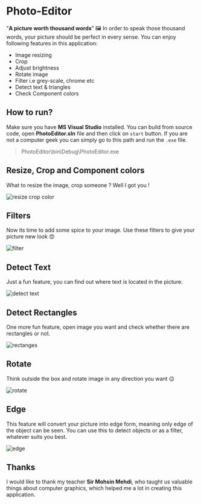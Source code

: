 # Photo-Editor

"**A picture worth thousand words**" 🖼️ 
In order to speak those thousand words, your picture should be perfect in every sense. You can enjoy following features in this application:

- Image resizing
- Crop
- Adjust brightness
- Rotate image
- Filter i.e grey-scale, chrome etc
- Detect text & triangles
- Check Component colors

## How to run?
Make sure you have **MS Visual Studio** installed. You can build from source code, open **PhotoEditor.sln** file and then click on `start` button. If you are not a computer geek you can simply go to this path and run the `.exe` file.

> PhotoEditor\bin\Debug\PhotoEditor.exe

## Resize, Crop and Component colors
What to resize the image, crop someone ? Well I got you !

![resize crop color](https://user-images.githubusercontent.com/49767636/84273269-e9b1e900-ab47-11ea-85fa-3ee74d18aa5c.gif)


## Filters
Now its time to add some spice to your image. Use these filters to give your picture  new look :heart_eyes:

![filter](https://user-images.githubusercontent.com/49767636/84275318-5a5a0500-ab4a-11ea-94b5-d0999c9e25f6.gif)


## Detect Text
Just a fun feature, you can find out where text is located in the picture. 

![detect text](https://user-images.githubusercontent.com/49767636/84273965-bcb20600-ab48-11ea-8519-09df94e7b9ed.gif)

## Detect Rectangles
One more fun feature, open image you want and check whether there are rectangles or not.

![rectanges](https://user-images.githubusercontent.com/49767636/84274061-da7f6b00-ab48-11ea-8a19-67283dcb2bff.gif)

## Rotate
Think outside the box and rotate image in any direction you want :wink:

![rotate](https://user-images.githubusercontent.com/49767636/84276416-c1c48480-ab4b-11ea-9556-a8480a0bb2f9.gif)

## Edge
This feature will convert your picture into edge form, meaning only edge of the object can be seen. You can use this to detect objects or as a filter, whatever suits you best.

![edge](https://user-images.githubusercontent.com/49767636/84276619-f59faa00-ab4b-11ea-9a55-0be531c3c612.png)

## Thanks

I would like to thank my teacher **Sir Mohsin Mehdi**, who taught us valuable things about computer graphics, which helped me a lot in creating this application.
